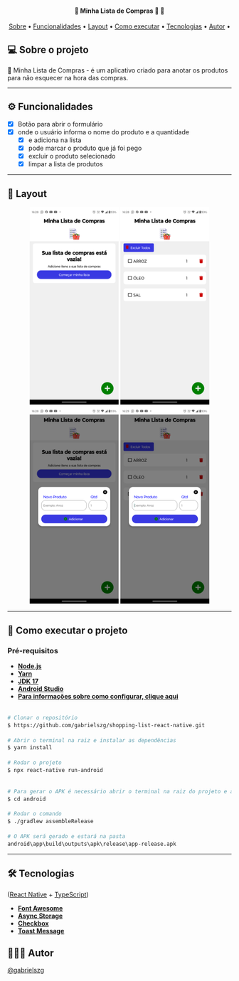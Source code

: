 <h4 align="center"> 
	🚧 Minha Lista de Compras 🚀 🚧
</h4>

<p align="center">
 <a href="#-sobre-o-projeto">Sobre</a> •
 <a href="#-funcionalidades">Funcionalidades</a> •
 <a href="#-layout">Layout</a> • 
 <a href="#-como-executar-o-projeto">Como executar</a> • 
 <a href="#-tecnologias">Tecnologias</a> • 
 <a href="#-autor">Autor</a> • 
</p>

## 💻 Sobre o projeto

🧺 Minha Lista de Compras - é um aplicativo criado para anotar os produtos para não esquecer na hora das compras. 

---

## ⚙️ Funcionalidades

- [x] Botão para abrir o formulário
- [x] onde o usuário informa o nome do produto e a quantidade
  - [x] e adiciona na lista
  - [x] pode marcar o produto que já foi pego
  - [x] excluir o produto selecionado
  - [x] limpar a lista de produtos

---

## 🎨 Layout
  
  <p align="center">
    <img alt="Home" src="./src/assets/home.png" width="200px">
    <img alt="Lista" src="./src/assets/list.png" width="200px">
    <img alt="Modal1" src="./src/assets/modal_1.png" width="200px">
    <img alt="Modal2" src="./src/assets/modal_2.png" width="200px">	
  </p>

---

## 🚀 Como executar o projeto

### Pré-requisitos

-   **[Node.js](https://nodejs.org/pt)**
-   **[Yarn](https://classic.yarnpkg.com/lang/en/docs/install/#windows-stable)**
-   **[JDK 17](https://openjdk.org/)**
-   **[Android Studio](https://developer.android.com/studio?hl=pt-br)**
-   **[Para informações sobre como configurar, clique aqui](https://reactnative.dev/docs/set-up-your-environment?os=windows)**

```bash

# Clonar o repositório  
$ https://github.com/gabrielszg/shopping-list-react-native.git

# Abrir o terminal na raiz e instalar as dependências 
$ yarn install

# Rodar o projeto
$ npx react-native run-android

```

```bash

# Para gerar o APK é necessário abrir o terminal na raiz do projeto e acessar a pasta android 
$ cd android

# Rodar o comando
$ ./gradlew assembleRelease

# O APK será gerado e estará na pasta
android\app\build\outputs\apk\release\app-release.apk

```

---

## 🛠 Tecnologias

([React Native](http://www.reactnative.com/)  +  [TypeScript](https://www.typescriptlang.org/))

-   **[Font Awesome](https://fontawesome.com/v5/docs/web/use-with/react-native)**
-   **[Async Storage](https://reactnative.dev/docs/asyncstorage)**
-   **[Checkbox](https://reactnative.dev/docs/checkbox)**
-   **[Toast Message](https://www.npmjs.com/package/react-native-toast-message)**

## 🦸🏻‍♂️ Autor

<a href="https://github.com/gabrielszg">
  <p>@gabrielszg</p>
</a>
